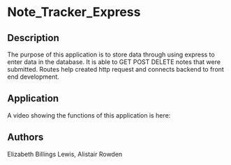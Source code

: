 # Note_Tracker_Express
## Description
  The purpose of this application is to store data through using express to enter data in the database. 
  It is able to GET POST DELETE notes that were submitted. 
  Routes help created http request and connects backend to front end development.

## Application
  A video showing the functions of this application is here: 
## Authors
  Elizabeth Billings Lewis, Alistair Rowden